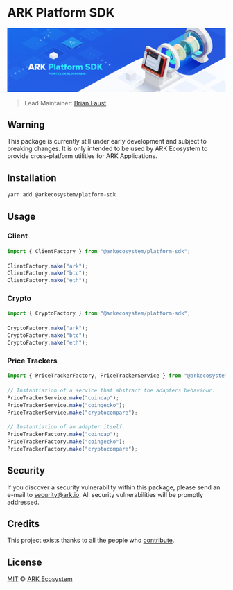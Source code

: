 # ARK Platform SDK

<p align="center">
    <img src="./banner.png" />
</p>

> Lead Maintainer: [Brian Faust](https://github.com/faustbrian)

## Warning

This package is currently still under early development and subject to breaking changes. It is only intended to be used by ARK Ecosystem to provide cross-platform utilities for ARK Applications.

## Installation

```bash
yarn add @arkecosystem/platform-sdk
```

## Usage

### Client

```ts
import { ClientFactory } from "@arkecosystem/platform-sdk";

ClientFactory.make("ark");
ClientFactory.make("btc");
ClientFactory.make("eth");
```

### Crypto

```ts
import { CryptoFactory } from "@arkecosystem/platform-sdk";

CryptoFactory.make("ark");
CryptoFactory.make("btc");
CryptoFactory.make("eth");
```

### Price Trackers

```ts
import { PriceTrackerFactory, PriceTrackerService } from "@arkecosystem/platform-sdk";

// Instantiation of a service that abstract the adapters behaviour.
PriceTrackerService.make("coincap");
PriceTrackerService.make("coingecko");
PriceTrackerService.make("cryptocompare");

// Instantiation of an adapter itself.
PriceTrackerFactory.make("coincap");
PriceTrackerFactory.make("coingecko");
PriceTrackerFactory.make("cryptocompare");
```

## Security

If you discover a security vulnerability within this package, please send an e-mail to security@ark.io. All security vulnerabilities will be promptly addressed.

## Credits

This project exists thanks to all the people who [contribute](../../contributors).

## License

[MIT](LICENSE) © [ARK Ecosystem](https://ark.io)
